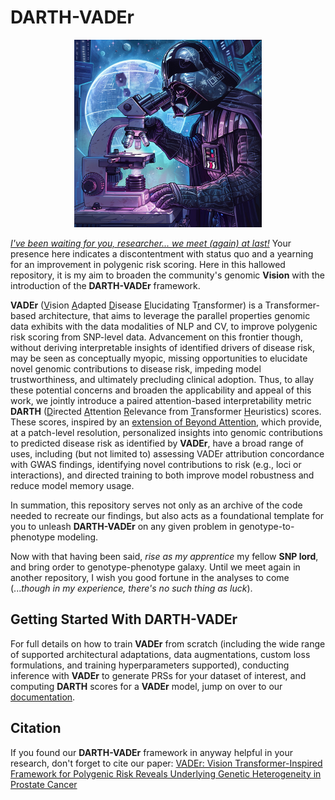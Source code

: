 # DARTH-VADEr

<p align="center">
<img src="imgs/Dr_VADEr.png" width = 300>
</p>

[*I've been waiting for you, researcher... we meet (again) at last!*](https://www.youtube.com/watch?v=BT1f64RHmp0) Your presence here indicates a discontentment with status quo and a yearning for an improvement in polygenic risk scoring. Here in this hallowed repository, it is my aim to broaden the community's genomic **Vision** with the introduction of the **DARTH-VADEr** framework.

**VADEr** (<ins>V</ins>ision <ins>A</ins>dapted <ins>D</ins>isease <ins>E</ins>lucidating T<ins>r</ins>ansformer) is a Transformer-based architecture, that aims to leverage the parallel properties genomic data exhibits with the data modalities of NLP and CV, to improve polygenic risk scoring from SNP-level data. Advancement on this frontier though, without deriving interpretable insights of identified drivers of disease risk, may be seen as conceptually myopic, missing opportunities to elucidate novel genomic contributions to disease risk, impeding model trustworthiness, and ultimately precluding clinical adoption. Thus, to allay these potential concerns and broaden the applicability and appeal of this work, we jointly introduce a paired attention-based interpretability metric **DARTH** (<ins>D</ins>irected <ins>A</ins>ttention <ins>R</ins>elevance from <ins>T</ins>ransformer <ins>H</ins>euristics) scores. These scores, inspired by an [extension of Beyond Attention](https://arxiv.org/pdf/2103.15679), which provide, at a patch-level resolution, personalized insights into genomic contributions to predicted disease risk as identified by **VADEr**, have a broad range of uses, including (but not limited to) assessing VADEr attribution concordance with GWAS findings, identifying novel contributions to risk (e.g., loci or interactions), and directed training to both improve model robustness and reduce model memory usage.

In summation, this repository serves not only as an archive of the code needed to recreate our findings, but also acts as a foundational template for you to unleash **DARTH-VADEr** on any given problem in genotype-to-phenotype modeling.

Now with that having been said, *rise as my apprentice* my fellow **SNP lord**, and bring order to genotype-phenotype galaxy. Until we meet again in another repository, I wish you good fortune in the analyses to come (...*though in my experience, there's no such thing as luck*).

## Getting Started With DARTH-VADEr

For full details on how to train **VADEr** from scratch (including the wide range of supported architectural adaptations, data augmentations, custom loss formulations, and training hyperparameters supported), conducting inference with **VADEr** to generate PRSs for your dataset of interest, and computing **DARTH** scores for a **VADEr** model, jump on  over to our [documentation](https://github.com/jvtalwar/DARTH_VADEr/wiki).

## Citation

If you found our **DARTH-VADEr** framework in anyway helpful in your research, don't forget to cite our paper: [VADEr: Vision Transformer-Inspired Framework for Polygenic Risk Reveals Underlying Genetic Heterogeneity in Prostate Cancer](https://www.medrxiv.org/content/10.1101/2025.05.16.25327672v1a)
